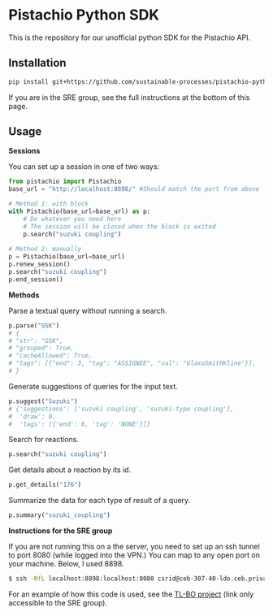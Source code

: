 # Pistachio Python SDK

This is the repository for our unofficial python SDK for the Pistachio API.

## Installation

```bash
pip install git+https://github.com/sustainable-processes/pistachio-python
```

If you are in the SRE group, see the full instructions at the bottom of this page.

## Usage


**Sessions**

You can set up a session in one of two ways:
```python
from pistachio import Pistachio
base_url = "http://localhost:8898/" #Should match the port from above

# Method 1: with block
with Pistachio(base_url=base_url) as p:
    # Do whatever you need here
    # The session will be closed when the block is exited 
    p.search("suzuki coupling")
    
# Method 2: manually
p = Pistachio(base_url=base_url)
p.renew_session()
p.search("suzuki coupling")
p.end_session()
```

**Methods**

Parse a textual query without running a search.
```python
p.parse("GSK")
# {
# "str": "GSK",
# "grouped": True,
# "cacheAllowed": True,
# "tags": [{"end": 3, "tag": "ASSIGNEE", "val": "GlaxoSmithKline"}],
# }
```

Generate suggestions of queries for the input text.
```python
p.suggest("Suzuki")
# {'suggestions': ['suzuki coupling', 'suzuki-type coupling'],
#  'draw': 0,
#  'tags': [{'end': 6, 'tag': 'NONE'}]}
```

Search for reactions.
```python
p.search("suzuki coupling")
```

Get details about a reaction by its id.
```python
p.get_details("176")
```

Summarize the data for each type of result of a query.
```python
p.summary("suzuki_coupling")
```

**Instructions for the SRE group**

If you are not running this on a the server, you need to set up an ssh tunnel to port 8080 (while logged into the VPN.) You can map to any open port on your machine. Below, I used 8898.

 ```bash
$ ssh -NfL localhost:8898:localhost:8080 csrid@ceb-307-40-ldo.ceb.private.cam.ac.uk
```

For an example of how this code is used, see the [TL-BO project](https://github.com/sustainable-processes/TL-BO/tree/main/data/pistachio) (link only accessible to the SRE group).
